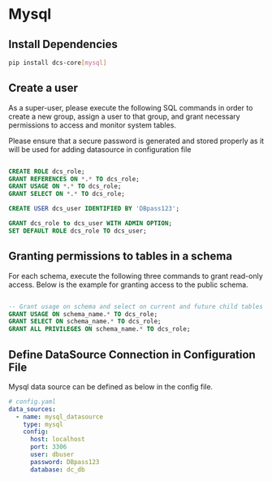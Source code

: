 # **Mysql**
## Install Dependencies
```bash
pip install dcs-core[mysql]
```

## Create a user

As a super-user, please execute the following SQL commands in order to create a new group, assign a user to that group, and grant necessary permissions to access and monitor system tables.

Please ensure that a secure password is generated and stored properly as it will be used for adding datasource in configuration file

```sql

CREATE ROLE dcs_role;
GRANT REFERENCES ON *.* TO dcs_role;
GRANT USAGE ON *.* TO dcs_role;
GRANT SELECT ON *.* TO dcs_role;

CREATE USER dcs_user IDENTIFIED BY 'DBpass123';

GRANT dcs_role to dcs_user WITH ADMIN OPTION;
SET DEFAULT ROLE dcs_role TO dcs_user;
```


## Granting permissions to tables in a schema
For each schema, execute the following three commands to grant read-only access.
Below is the example for granting access to the public schema.

```sql

-- Grant usage on schema and select on current and future child tables
GRANT USAGE ON schema_name.* TO dcs_role;
GRANT SELECT ON schema_name.* TO dcs_role;
GRANT ALL PRIVILEGES ON schema_name.* TO dcs_role;
```


## Define DataSource Connection in Configuration File
Mysql data source can be defined as below in the config file.

```yaml
# config.yaml
data_sources:
  - name: mysql_datasource
    type: mysql
    config:
      host: localhost
      port: 3306
      user: dbuser
      password: DBpass123
      database: dc_db
```